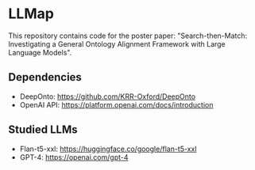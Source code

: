 # LLMap

This repository contains code for the poster paper: "Search-then-Match: Investigating a General Ontology Alignment Framework with Large Language Models".

## Dependencies

- DeepOnto: https://github.com/KRR-Oxford/DeepOnto
- OpenAI API: https://platform.openai.com/docs/introduction

## Studied LLMs
- Flan-t5-xxl: https://huggingface.co/google/flan-t5-xxl
- GPT-4: https://openai.com/gpt-4


